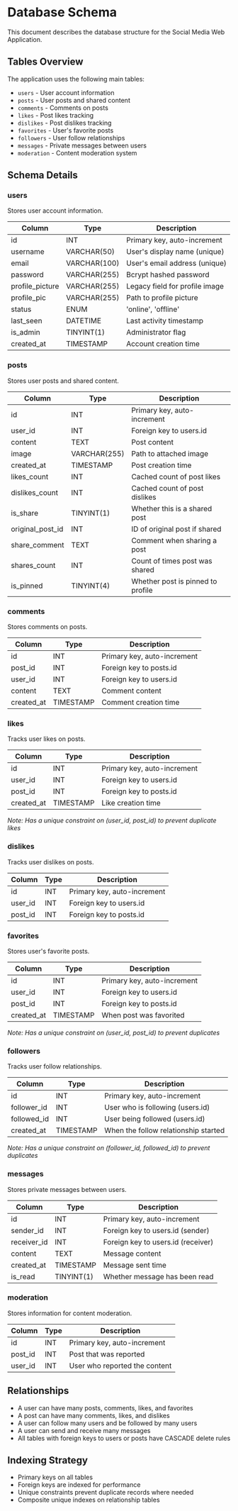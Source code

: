 # Database Schema

This document describes the database structure for the Social Media Web Application.

## Tables Overview

The application uses the following main tables:

- `users` - User account information
- `posts` - User posts and shared content
- `comments` - Comments on posts
- `likes` - Post likes tracking
- `dislikes` - Post dislikes tracking
- `favorites` - User's favorite posts
- `followers` - User follow relationships
- `messages` - Private messages between users
- `moderation` - Content moderation system

## Schema Details

### users

Stores user account information.

| Column          | Type         | Description                      |
|-----------------|--------------|----------------------------------|
| id              | INT          | Primary key, auto-increment      |
| username        | VARCHAR(50)  | User's display name (unique)     |
| email           | VARCHAR(100) | User's email address (unique)    |
| password        | VARCHAR(255) | Bcrypt hashed password           |
| profile_picture | VARCHAR(255) | Legacy field for profile image   |
| profile_pic     | VARCHAR(255) | Path to profile picture          |
| status          | ENUM         | 'online', 'offline'              |
| last_seen       | DATETIME     | Last activity timestamp          |
| is_admin        | TINYINT(1)   | Administrator flag               |
| created_at      | TIMESTAMP    | Account creation time            |

### posts

Stores user posts and shared content.

| Column           | Type         | Description                       |
|------------------|--------------|-----------------------------------|
| id               | INT          | Primary key, auto-increment       |
| user_id          | INT          | Foreign key to users.id           |
| content          | TEXT         | Post content                      |
| image            | VARCHAR(255) | Path to attached image            |
| created_at       | TIMESTAMP    | Post creation time                |
| likes_count      | INT          | Cached count of post likes        |
| dislikes_count   | INT          | Cached count of post dislikes     |
| is_share         | TINYINT(1)   | Whether this is a shared post     |
| original_post_id | INT          | ID of original post if shared     |
| share_comment    | TEXT         | Comment when sharing a post       |
| shares_count     | INT          | Count of times post was shared    |
| is_pinned        | TINYINT(4)   | Whether post is pinned to profile |

### comments

Stores comments on posts.

| Column     | Type      | Description                  |
|------------|-----------|------------------------------|
| id         | INT       | Primary key, auto-increment  |
| post_id    | INT       | Foreign key to posts.id      |
| user_id    | INT       | Foreign key to users.id      |
| content    | TEXT      | Comment content              |
| created_at | TIMESTAMP | Comment creation time        |

### likes

Tracks user likes on posts.

| Column     | Type      | Description                           |
|------------|-----------|---------------------------------------|
| id         | INT       | Primary key, auto-increment           |
| user_id    | INT       | Foreign key to users.id               |
| post_id    | INT       | Foreign key to posts.id               |
| created_at | TIMESTAMP | Like creation time                    |

*Note: Has a unique constraint on (user_id, post_id) to prevent duplicate likes*

### dislikes

Tracks user dislikes on posts.

| Column     | Type      | Description                           |
|------------|-----------|---------------------------------------|
| id         | INT       | Primary key, auto-increment           |
| user_id    | INT       | Foreign key to users.id               |
| post_id    | INT       | Foreign key to posts.id               |

### favorites

Stores user's favorite posts.

| Column     | Type      | Description                           |
|------------|-----------|---------------------------------------|
| id         | INT       | Primary key, auto-increment           |
| user_id    | INT       | Foreign key to users.id               |
| post_id    | INT       | Foreign key to posts.id               |
| created_at | TIMESTAMP | When post was favorited               |

*Note: Has a unique constraint on (user_id, post_id) to prevent duplicates*

### followers

Tracks user follow relationships.

| Column      | Type      | Description                           |
|-------------|-----------|---------------------------------------|
| id          | INT       | Primary key, auto-increment           |
| follower_id | INT       | User who is following (users.id)      |
| followed_id | INT       | User being followed (users.id)        |
| created_at  | TIMESTAMP | When the follow relationship started  |

*Note: Has a unique constraint on (follower_id, followed_id) to prevent duplicates*

### messages

Stores private messages between users.

| Column      | Type         | Description                         |
|-------------|--------------|-------------------------------------|
| id          | INT          | Primary key, auto-increment         |
| sender_id   | INT          | Foreign key to users.id (sender)    |
| receiver_id | INT          | Foreign key to users.id (receiver)  |
| content     | TEXT         | Message content                     |
| created_at  | TIMESTAMP    | Message sent time                   |
| is_read     | TINYINT(1)   | Whether message has been read       |

### moderation

Stores information for content moderation.

| Column      | Type       | Description                           |
|-------------|------------|---------------------------------------|
| id          | INT        | Primary key, auto-increment           |
| post_id     | INT        | Post that was reported                |
| user_id     | INT        | User who reported the content         |

## Relationships

- A user can have many posts, comments, likes, and favorites
- A post can have many comments, likes, and dislikes
- A user can follow many users and be followed by many users
- A user can send and receive many messages
- All tables with foreign keys to users or posts have CASCADE delete rules

## Indexing Strategy

- Primary keys on all tables
- Foreign keys are indexed for performance
- Unique constraints prevent duplicate records where needed
- Composite unique indexes on relationship tables
